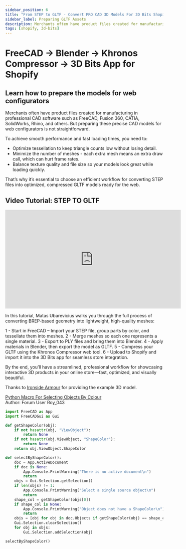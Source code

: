 ```yaml
---
sidebar_position: 6
title: "From STEP to GLTF - Convert PRO CAD 3D Models For 3D Bits Shopify App"
sidebar_label: Preparing GLTF Assets
description: Merchants often have product files created for manufacturing in professional CAD software such as FreeCAD, Fusion 360, CATIA, SolidWorks, Rhino, and others. But preparing these precise CAD models for web configurators is not straightforward.
tags: [shopify, 3d-bits]
---
```


# FreeCAD → Blender → Khronos Compressor → 3D Bits App for Shopify

## Learn how to prepare the models for web configurators

Merchants often have product files created for manufacturing in professional CAD software such as FreeCAD, Fusion 360, CATIA, SolidWorks, Rhino, and others. But preparing these precise CAD models for web configurators is not straightforward.

To achieve smooth performance and fast loading times, you need to:

* Optimize tessellation to keep triangle counts low without losing detail.
* Minimize the number of meshes - each extra mesh means an extra draw call, which can hurt frame rates.
* Balance texture quality and file size so your models look great while loading quickly.

That’s why it’s essential to choose an efficient workflow for converting STEP files into optimized, compressed GLTF models ready for the web.

## Video Tutorial: STEP TO GLTF

<div class="responsive-video-container">
  <iframe 
    width="560" 
    height="315" 
    src="https://www.youtube.com/embed/7mqd2FLlpcU" 
    title="From STEP to GLTF - Convert PRO CAD 3D Models For 3D Bits Shopify App" 
    frameborder="0" 
    allow="accelerometer; autoplay; clipboard-write; encrypted-media; gyroscope; picture-in-picture; web-share" 
    allowfullscreen>
  </iframe>
</div>

In this tutorial, Matas Ubarevicius walks you through the full process of converting BREP-based geometry into lightweight, high-quality meshes:

1 - Start in FreeCAD – Import your STEP file, group parts by color, and tessellate them into meshes.
2 - Merge meshes so each one represents a single material.
3 - Export to PLY files and bring them into Blender.
4 - Apply materials in Blender, then export the model as GLTF.
5 - Compress your GLTF using the Khronos Compressor web tool.
6 - Upload to Shopify and import it into the 3D Bits app for seamless store integration.

By the end, you’ll have a streamlined, professional workflow for showcasing interactive 3D products in your online store—fast, optimized, and visually beautiful.

Thanks to [Ironside Armour](https://ironsidearmour.com) for providing the example 3D model.

[Python Macro For Selecting Objects By Colour](https://forum.freecad.org/viewtopic.php?p=733311&sid=b54256709987b58056037b42fab2ed73#p733311)   
Author: Forum User Roy_043

```python
import FreeCAD as App
import FreeCADGui as Gui

def getShapeColor(obj):
    if not hasattr(obj, "ViewObject"):
        return None
    if not hasattr(obj.ViewObject, "ShapeColor"):
        return None
    return obj.ViewObject.ShapeColor

def selectByShapeColor():
    doc = App.ActiveDocument
    if doc is None:
        App.Console.PrintWarning("There is no active document\n")
        return
    objs = Gui.Selection.getSelection()
    if len(objs) != 1:
        App.Console.PrintWarning("Select a single source object\n")
        return
    shape_col = getShapeColor(objs[0])
    if shape_col is None:
        App.Console.PrintWarning("Object does not have a ShapeColor\n")
        return
    objs = [obj for obj in doc.Objects if getShapeColor(obj) == shape_col]
    Gui.Selection.clearSelection()
    for obj in objs:
        Gui.Selection.addSelection(obj)

selectByShapeColor()
```